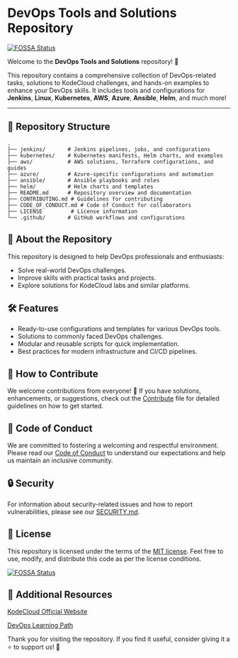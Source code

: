 # DevOps Tools and Solutions Repository
[![FOSSA Status](https://app.fossa.com/api/projects/git%2Bgithub.com%2Fbansikah22%2Fdevops.svg?type=shield)](https://app.fossa.com/projects/git%2Bgithub.com%2Fbansikah22%2Fdevops?ref=badge_shield)


Welcome to the **DevOps Tools and Solutions** repository! 🎉

This repository contains a comprehensive collection of DevOps-related tasks, solutions to KodeCloud challenges, and hands-on examples to enhance your DevOps skills. It includes tools and configurations for **Jenkins**, **Linux**, **Kubernetes**, **AWS**, **Azure**, **Ansible**, **Helm**, and much more!

---

## 📂 Repository Structure

```plaintext
.
├── jenkins/       # Jenkins pipelines, jobs, and configurations
├── kubernetes/    # Kubernetes manifests, Helm charts, and examples
├── aws/           # AWS solutions, Terraform configurations, and guides
├── azure/         # Azure-specific configurations and automation
├── ansible/       # Ansible playbooks and roles
├── helm/          # Helm charts and templates
├── README.md      # Repository overview and documentation
├── CONTRIBUTING.md # Guidelines for contributing
├── CODE_OF_CONDUCT.md # Code of Conduct for collaborators
├── LICENSE         # License information
└── .github/       # GitHub workflows and configurations
```

## 📖 About the Repository
This repository is designed to help DevOps professionals and enthusiasts:

- Solve real-world DevOps challenges.
- Improve skills with practical tasks and projects.
- Explore solutions for KodeCloud labs and similar platforms.

## 🛠️ Features
- Ready-to-use configurations and templates for various DevOps tools.
- Solutions to commonly faced DevOps challenges.
- Modular and reusable scripts for quick implementation.
- Best practices for modern infrastructure and CI/CD pipelines.

## 📝 How to Contribute
We welcome contributions from everyone! 🎉 If you have solutions, enhancements, or suggestions, check out the [Contribute](./CONTRIBUTING.md) file for detailed guidelines on how to get started.

## 📜 Code of Conduct
We are committed to fostering a welcoming and respectful environment. Please read our [Code of Conduct](./CODE_OF_CONDUCT.md) to understand our expectations and help us maintain an inclusive community.

## 🔒 Security

For information about security-related issues and how to report vulnerabilities, please see our [SECURITY.md](./SECURITY.md).


## 📄 License
This repository is licensed under the terms of the [ MIT license](./LICENSE). Feel free to use, modify, and distribute this code as per the license conditions.


[![FOSSA Status](https://app.fossa.com/api/projects/git%2Bgithub.com%2Fbansikah22%2Fdevops.svg?type=large)](https://app.fossa.com/projects/git%2Bgithub.com%2Fbansikah22%2Fdevops?ref=badge_large)

## 🔗 Additional Resources
[KodeCloud Official Website](https://kodekloud.com/)

[DevOps Learning Path](https://kodekloud.com/learning-path/devops-engineer)


Thank you for visiting the repository. If you find it useful, consider giving it a ⭐ to support us! 🚀